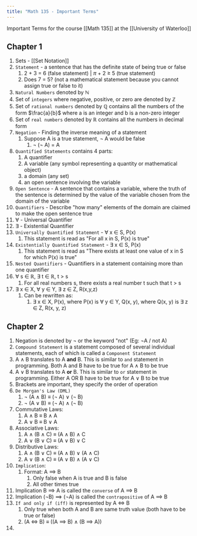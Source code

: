 ```yaml
---
title: "Math 135 - Important Terms"
---
```


Important Terms for the course [[Math 135]] at the [[University of Waterloo]]

## Chapter 1

1. Sets - [[Set Notation]]
2. `Statement` - a sentence that has the definite state of being true or false
	1. 2 + 3 = 6 (false statement) | $\pi$ + 2 $\geq$ 5 (true statement)
	2. Does 7 = 5? (not a mathematical statement because you cannot assign true or false to it)
3. `Natural Numbers` denoted by $\mathbb{N}$ 
4. Set of `integers` where negative, positive, or zero are denoted by $\mathbb{Z}$
5. Set of `rational numbers` denoted by $\mathbb{Q}$ contains all the numbers of the form $\frac{a}{b}$ where a is an integer and b is a non-zero integer
6. Set of `real numbers` denoted by $\mathbb{R}$ contains all the numbers in decimal form
7. `Negation` - Finding the inverse meaning of a statement
	1. Suppose A is a true statement, $\neg$ A would be false
		1. $\neg$ ($\neg$ A) = A
8. `Quantified Statements` contains 4 parts:
	1. A quantifier
	2. A variable (any symbol representing a quantity or mathematical object)
	3. a domain (any set)
	4. an open sentence involving the variable
9. `Open Sentence` - A sentence that contains a variable, where the truth of the sentence is determined by the value of the variable chosen from the domain of the variable
10. `Quantifiers` - Describe "how many" elements of the domain are claimed to make the open sentence true
11. $\forall$ - Universal Quantifier
12. $\exists$ - Existential Quantifier
13. `Universally Quantified Statement` - $\forall$ x $\in$ S, P(x)
	1. This statement is read as "For all x in S, P(x) is true"
14. `Existentially Quantified Statement` - $\exists$ x $\in$ S, P(x)
	1. This statement is read as "There exists at least one value of x in S for which P(x) is true"
15. `Nested Quantifiers` - Quantifiers in a statement containing more than one quantifier
16. $\forall$ s $\in$ $\mathbb{R}$, $\exists$ t $\in$ $\mathbb{R}$, t > s
	1. For all real numbers s, there exists a real number t such that t > s
17. $\exists$ x $\in$ X, $\forall$ y $\in$ Y, $\exists$ z $\in$ Z, R(x,y,z)
	1. Can be rewritten as:
		1. $\exists$ x $\in$ X, P(x), where P(x) is $\forall$ y $\in$ Y, Q(x, y), where Q(x, y) is $\exists$ z $\in$ Z, R(x, y, z)

## Chapter 2

1. Negation is denoted by $\neg$ or the keyword "not" (Eg: $\neg$A / not A)
2. `Compound Statement` is a statement composed of several individual statements, each of which is called a `Component Statement`
3. A $\land$ B translates to A **and** B. This is similar to `and` statement in programming. Both A and B have to be true for A $\land$ B to be true
4. A $\lor$ B translates to A **or** B. This is similar to `or` statement in programming. Either A OR B have to be true for A $\lor$ B to be true
5. Brackets are important, they specify the order of operation
6. `De Morgan's Law (DML)`
	1. $\neg$ (A $\land$ B) $\equiv$ ($\neg$ A) $\lor$ ($\neg$ B)
	2. $\neg$ (A $\lor$ B) $\equiv$ ($\neg$ A) $\land$ ($\neg$ B)
7. Commutative Laws:
	1. A $\land$ B $\equiv$ B $\land$ A
	2. A $\lor$ B $\equiv$ B $\lor$ A
8. Associative Laws:
	1. A $\land$ (B $\land$ C) $\equiv$ (A $\land$ B) $\land$ C
	2. A $\lor$ (B $\lor$ C) $\equiv$ (A $\lor$ B) $\lor$ C
9. Distributive Laws:
	1. A $\land$ (B $\lor$ C) $\equiv$ (A $\land$ B) $\lor$ (A $\land$ C)
	2. A $\lor$ (B $\land$ C) $\equiv$ (A $\lor$ B) $\land$ (A $\lor$ C)
10. `Implication`:
	1. Format: A $\implies$ B
		1. Only false when A is true and B is false
		2. All other times true
11. Implication B $\implies$ A is called the `converse` of A $\implies$ B
12. Implication ($\neg$B) $\implies$ ($\neg$A) is called the `contrapositive` of A $\implies$ B
13. `If and only if (iff)` is represented by A $\iff$ B
	1. Only true when both A and B are same truth value (both have to be true or false)
	2. (A $\iff$ B) $\equiv$ ((A $\implies$ B) $\land$ (B $\implies$ A))
14. 